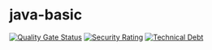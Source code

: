 # java-basic

[![Quality Gate Status](https://sonarcloud.io/api/project_badges/measure?project=ekorab_java-basic&metric=alert_status)](https://sonarcloud.io/dashboard?id=ekorab_java-basic)
[![Security Rating](https://sonarcloud.io/api/project_badges/measure?project=ekorab_java-basic&metric=security_rating)](https://sonarcloud.io/dashboard?id=ekorab_java-basic)
[![Technical Debt](https://sonarcloud.io/api/project_badges/measure?project=ekorab_java-basic&metric=sqale_index)](https://sonarcloud.io/dashboard?id=ekorab_java-basic)
